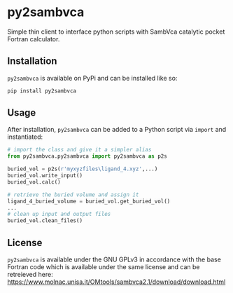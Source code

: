 # py2sambvca
 Simple thin client to interface python scripts with SambVca catalytic pocket Fortran calculator.

## Installation
`py2sambvca` is available on PyPi and can be installed like so:
```python
pip install py2sambvca
```

## Usage
After installation, `py2sambvca` can be added to a Python script via `import` and instantiated:
```python
# import the class and give it a simpler alias
from py2sambvca.py2sambvca import py2sambvca as p2s

buried_vol = p2s(r'myxyzfiles\ligand_4.xyz',...)
buried_vol.write_input()
buried_vol.calc()

# retrieve the buried volume and assign it
ligand_4_buried_volume = buried_vol.get_buried_vol()
...
# clean up input and output files
buried_vol.clean_files()
```

## License
`py2sambvca` is available under the GNU GPLv3 in accordance with the base Fortran code which is available under the same license and can be retreieved here: https://www.molnac.unisa.it/OMtools/sambvca2.1/download/download.html

